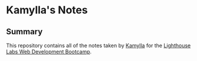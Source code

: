 # Kamylla's Notes

## Summary

This repository contains all of the notes taken by [Kamylla](https://github.com/KamyllaAlmeida) for the [Lighthouse Labs Web Development Bootcamp](https://www.lighthouselabs.ca/).